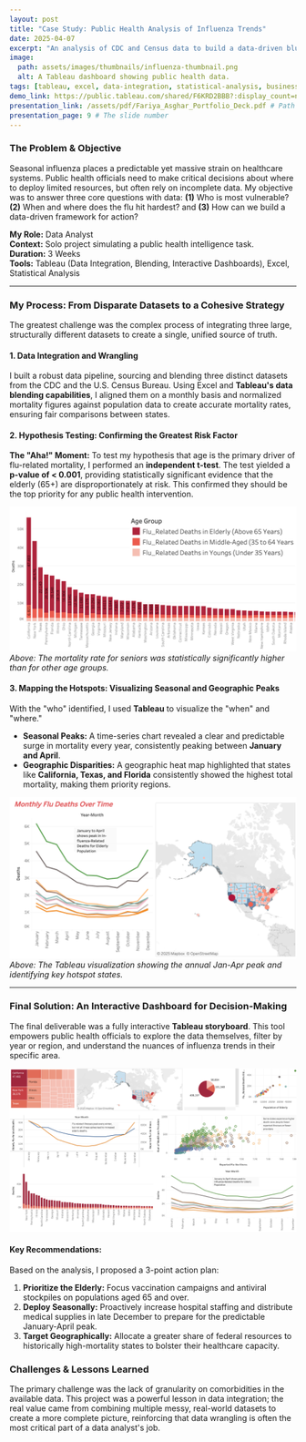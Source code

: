 ```yaml
---
layout: post
title: "Case Study: Public Health Analysis of Influenza Trends"
date: 2025-04-07
excerpt: "An analysis of CDC and Census data to build a data-driven blueprint for seasonal influenza preparedness, culminating in an interactive Tableau dashboard."
image:
  path: assets/images/thumbnails/influenza-thumbnail.png
  alt: A Tableau dashboard showing public health data.
tags: [tableau, excel, data-integration, statistical-analysis, business-intelligence]
demo_link: https://public.tableau.com/shared/F6KRD2BBB?:display_count=n&:origin=viz_share_link
presentation_link: /assets/pdf/Fariya_Asghar_Portfolio_Deck.pdf # Path to the PDF
presentation_page: 9 # The slide number
---
```


### The Problem & Objective
Seasonal influenza places a predictable yet massive strain on healthcare systems. Public health officials need to make critical decisions about where to deploy limited resources, but often rely on incomplete data. My objective was to answer three core questions with data: **(1)** Who is most vulnerable? **(2)** When and where does the flu hit hardest? and **(3)** How can we build a data-driven framework for action?

**My Role:** Data Analyst  
**Context:** Solo project simulating a public health intelligence task.  
**Duration:** 3 Weeks  
**Tools:** Tableau (Data Integration, Blending, Interactive Dashboards), Excel, Statistical Analysis

---

### My Process: From Disparate Datasets to a Cohesive Strategy

The greatest challenge was the complex process of integrating three large, structurally different datasets to create a single, unified source of truth.

#### 1. Data Integration and Wrangling
I built a robust data pipeline, sourcing and blending three distinct datasets from the CDC and the U.S. Census Bureau. Using Excel and **Tableau's data blending capabilities**, I aligned them on a monthly basis and normalized mortality figures against population data to create accurate mortality rates, ensuring fair comparisons between states.

#### 2. Hypothesis Testing: Confirming the Greatest Risk Factor
**The "Aha!" Moment:** To test my hypothesis that age is the primary driver of flu-related mortality, I performed an **independent t-test**. The test yielded a **p-value of < 0.001**, providing statistically significant evidence that the elderly (65+) are disproportionately at risk. This confirmed they should be the top priority for any public health intervention.

<!-- ACTION: Place your bar chart image in /assets/images/ and name it influenza-age-chart.png -->
![Bar chart showing the higher mortality rate for the 65+ age group](/assets/images/influenza-age-chart.png)
*Above: The mortality rate for seniors was statistically significantly higher than for other age groups.*

#### 3. Mapping the Hotspots: Visualizing Seasonal and Geographic Peaks
With the "who" identified, I used **Tableau** to visualize the "when" and "where."
- **Seasonal Peaks:** A time-series chart revealed a clear and predictable surge in mortality every year, consistently peaking between **January and April**.
- **Geographic Disparities:** A geographic heat map highlighted that states like **California, Texas, and Florida** consistently showed the highest total mortality, making them priority regions.

<!-- ACTION: Place your Tableau map/line chart screenshot in /assets/images/ -->
![Tableau dashboard showing seasonal peaks and geographic hotspots for influenza](/assets/images/influenza-map-chart.png)
*Above: The Tableau visualization showing the annual Jan-Apr peak and identifying key hotspot states.*

---

### Final Solution: An Interactive Dashboard for Decision-Making

The final deliverable was a fully interactive **Tableau storyboard**. This tool empowers public health officials to explore the data themselves, filter by year or region, and understand the nuances of influenza trends in their specific area.

<!-- ACTION: Place your final Tableau dashboard screenshot in /assets/images/ -->
![Screenshot of the final interactive Tableau dashboard](/assets/images/influenza-dashboard.png)

#### Key Recommendations:
Based on the analysis, I proposed a 3-point action plan:
1.  **Prioritize the Elderly:** Focus vaccination campaigns and antiviral stockpiles on populations aged 65 and over.
2.  **Deploy Seasonally:** Proactively increase hospital staffing and distribute medical supplies in late December to prepare for the predictable January-April peak.
3.  **Target Geographically:** Allocate a greater share of federal resources to historically high-mortality states to bolster their healthcare capacity.

### Challenges & Lessons Learned
The primary challenge was the lack of granularity on comorbidities in the available data. This project was a powerful lesson in data integration; the real value came from combining multiple messy, real-world datasets to create a more complete picture, reinforcing that data wrangling is often the most critical part of a data analyst's job.
